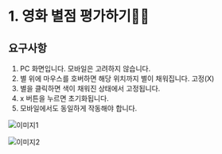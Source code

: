 # 1. 영화 별점 평가하기🍿🍿

## 요구사항

1. PC 화면입니다. 모바일은 고려하지 않습니다.
2. 별 위에 마우스를 호버하면 해당 위치까지 별이 채워집니다. 고정(X)
3. 별을 클릭하면 색이 채워진 상태에서 고정됩니다.
4. x 버튼을 누르면 초기화됩니다.
5. 모바일에서도 동일하게 작동해야 합니다.

![이미지1](<https://paullabworkspace.notion.site/image/https%3A%2F%2Fs3-us-west-2.amazonaws.com%2Fsecure.notion-static.com%2Fa939d3d7-5df5-461e-8dd6-b8880265ae84%2F__3_(3).png?table=block&id=11dcdfc5-98c2-42d5-a128-5e0e334d1b7d&spaceId=579fe283-28aa-489d-ae65-d683304becfc&width=860&userId=&cache=v2>)

![이미지2](<https://paullabworkspace.notion.site/image/https%3A%2F%2Fs3-us-west-2.amazonaws.com%2Fsecure.notion-static.com%2F08704e7a-41a4-4b5b-83fe-a01ead11da70%2F__3_(1).png?table=block&id=53916ec3-713f-43e4-9b5d-8824c6875838&spaceId=579fe283-28aa-489d-ae65-d683304becfc&width=2000&userId=&cache=v2>)
